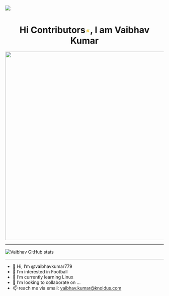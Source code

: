 <!-- ### Hi there 👋 -->
![](https://visitor-badge.glitch.me/badge?page_id=vaibhavkumar779.vaibhavkumar779)
<br />
---
<h1 align="center">Hi Contributors<img src="https://github.com/vaibhavkumar779/vaibhavkumar779/blob/main/Wave.gif" height="15px" width="15px">, I am Vaibhav Kumar</h1>


<img align="center"  src="https://miro.medium.com/max/1400/1*mqv03KrlG5LK2XU1uV4LJg.gif"  style="display: inline-block; margin: 0 auto; height: 600px; width: 900px" />
<br>
<hr>

![Vaibhav GitHub stats](https://github-readme-stats.vercel.app/api?username=vaibhavkumar779&theme=default&show_icons=true)
<!-- [![GitHub Streak](https://github-readme-streak-stats.herokuapp.com/?user=vaibhavkumar779&theme=calm)](https://git.io/streak-stats)
 [![Top Langs](https://github-readme-stats.vercel.app/api/top-langs/?username=vaibhavkumar779&langs_count=11)](https://github.com/vaibhavkumar779/github-readme-stats) -->

<!-- city_light -->
---




- 👋 Hi, I’m @vaibhavkumar779
- 👀 I’m interested in Football
- 🌱 I’m currently learning Linux
- 💞️ I’m looking to collaborate on ...
- 📫 reach me via email: vaibhav.kumar@knoldus.com

<!---
vaibhavkumar779/vaibhavkumar779 is a ✨ special ✨ repository because its `README.md` (this file) appears on your GitHub profile.
You can click the Preview link to take a look at your changes.
--->
